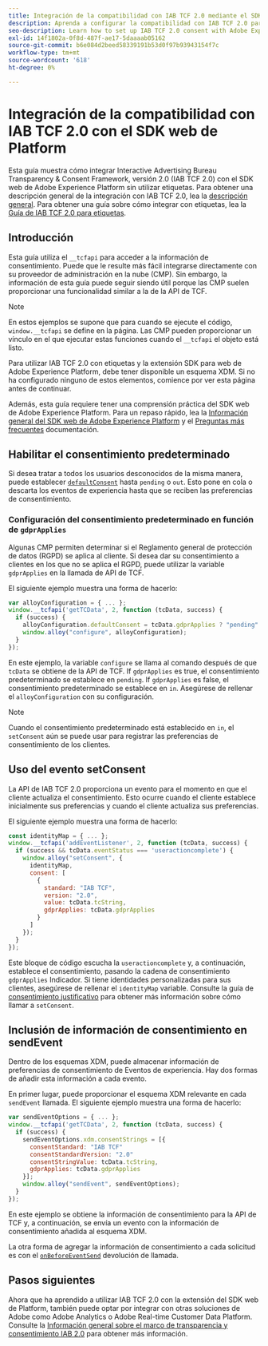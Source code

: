 ```yaml
---
title: Integración de la compatibilidad con IAB TCF 2.0 mediante el SDK web de Adobe Experience Platform
description: Aprenda a configurar la compatibilidad con IAB TCF 2.0 para su sitio web sin utilizar etiquetas.
seo-description: Learn how to set up IAB TCF 2.0 consent with Adobe Experience Platform Web SDK
exl-id: 14f1802a-0f8d-487f-ae17-5daaaab05162
source-git-commit: b6e084d2beed58339191b53d0f97b93943154f7c
workflow-type: tm+mt
source-wordcount: '618'
ht-degree: 0%

---
```


# Integración de la compatibilidad con IAB TCF 2.0 con el SDK web de Platform

Esta guía muestra cómo integrar Interactive Advertising Bureau Transparency &amp; Consent Framework, versión 2.0 (IAB TCF 2.0) con el SDK web de Adobe Experience Platform sin utilizar etiquetas. Para obtener una descripción general de la integración con IAB TCF 2.0, lea la [descripción general](./overview.md). Para obtener una guía sobre cómo integrar con etiquetas, lea la [Guía de IAB TCF 2.0 para etiquetas](./with-tags.md).

## Introducción

Esta guía utiliza el `__tcfapi` para acceder a la información de consentimiento. Puede que le resulte más fácil integrarse directamente con su proveedor de administración en la nube (CMP). Sin embargo, la información de esta guía puede seguir siendo útil porque las CMP suelen proporcionar una funcionalidad similar a la de la API de TCF.

>[!NOTE]
>
>En estos ejemplos se supone que para cuando se ejecute el código, `window.__tcfapi` se define en la página. Las CMP pueden proporcionar un vínculo en el que ejecutar estas funciones cuando el `__tcfapi` el objeto está listo.

Para utilizar IAB TCF 2.0 con etiquetas y la extensión SDK para web de Adobe Experience Platform, debe tener disponible un esquema XDM. Si no ha configurado ninguno de estos elementos, comience por ver esta página antes de continuar.

Además, esta guía requiere tener una comprensión práctica del SDK web de Adobe Experience Platform. Para un repaso rápido, lea la [Información general del SDK web de Adobe Experience Platform](../../home.md) y el [Preguntas más frecuentes](../../faq.md) documentación.

## Habilitar el consentimiento predeterminado

Si desea tratar a todos los usuarios desconocidos de la misma manera, puede establecer [`defaultConsent`](/help/web-sdk/commands/configure/defaultconsent.md) hasta `pending` o `out`. Esto pone en cola o descarta los eventos de experiencia hasta que se reciben las preferencias de consentimiento.

### Configuración del consentimiento predeterminado en función de `gdprApplies`

Algunas CMP permiten determinar si el Reglamento general de protección de datos (RGPD) se aplica al cliente. Si desea dar su consentimiento a clientes en los que no se aplica el RGPD, puede utilizar la variable `gdprApplies` en la llamada de API de TCF.

El siguiente ejemplo muestra una forma de hacerlo:

```javascript
var alloyConfiguration = { ... };
window.__tcfapi('getTCData', 2, function (tcData, success) {
  if (success) {
    alloyConfiguration.defaultConsent = tcData.gdprApplies ? "pending" : "in";
    window.alloy("configure", alloyConfiguration);
  }
});
```

En este ejemplo, la variable `configure` se llama al comando después de que `tcData` se obtiene de la API de TCF. If `gdprApplies` es true, el consentimiento predeterminado se establece en `pending`. If `gdprApplies` es false, el consentimiento predeterminado se establece en `in`. Asegúrese de rellenar el `alloyConfiguration` con su configuración.

>[!NOTE]
>
>Cuando el consentimiento predeterminado está establecido en `in`, el `setConsent` aún se puede usar para registrar las preferencias de consentimiento de los clientes.

## Uso del evento setConsent

La API de IAB TCF 2.0 proporciona un evento para el momento en que el cliente actualiza el consentimiento. Esto ocurre cuando el cliente establece inicialmente sus preferencias y cuando el cliente actualiza sus preferencias.

El siguiente ejemplo muestra una forma de hacerlo:

```javascript
const identityMap = { ... };
window.__tcfapi('addEventListener', 2, function (tcData, success) {
  if (success && tcData.eventStatus === 'useractioncomplete') {
    window.alloy("setConsent", {
      identityMap,
      consent: [
        {
          standard: "IAB TCF",
          version: "2.0",
          value: tcData.tcString,
          gdprApplies: tcData.gdprApplies
        }
      ]
    });
  }
});
```

Este bloque de código escucha la `useractioncomplete` y, a continuación, establece el consentimiento, pasando la cadena de consentimiento `gdprApplies` Indicador. Si tiene identidades personalizadas para sus clientes, asegúrese de rellenar el `identityMap` variable. Consulte la guía de [consentimiento justificativo](../../consent/supporting-consent.md) para obtener más información sobre cómo llamar a `setConsent`.

## Inclusión de información de consentimiento en sendEvent

Dentro de los esquemas XDM, puede almacenar información de preferencias de consentimiento de Eventos de experiencia. Hay dos formas de añadir esta información a cada evento.

En primer lugar, puede proporcionar el esquema XDM relevante en cada `sendEvent` llamada. El siguiente ejemplo muestra una forma de hacerlo:

```javascript
var sendEventOptions = { ... };
window.__tcfapi('getTCData', 2, function (tcData, success) {
  if (success) {
    sendEventOptions.xdm.consentStrings = [{
      consentStandard: "IAB TCF"
      consentStandardVersion: "2.0"
      consentStringValue: tcData.tcString,
      gdprApplies: tcData.gdprApplies
    }];
    window.alloy("sendEvent", sendEventOptions);
  }
});
```

En este ejemplo se obtiene la información de consentimiento para la API de TCF y, a continuación, se envía un evento con la información de consentimiento añadida al esquema XDM.

La otra forma de agregar la información de consentimiento a cada solicitud es con el [`onBeforeEventSend`](/help/web-sdk/commands/configure/onbeforeeventsend.md) devolución de llamada.

## Pasos siguientes

Ahora que ha aprendido a utilizar IAB TCF 2.0 con la extensión del SDK web de Platform, también puede optar por integrar con otras soluciones de Adobe como Adobe Analytics o Adobe Real-time Customer Data Platform. Consulte la [Información general sobre el marco de transparencia y consentimiento IAB 2.0](./overview.md) para obtener más información.
